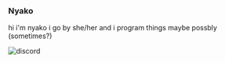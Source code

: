 ### Nyako

hi i'm nyako i go by she/her and i program things maybe possbly (sometimes?)

![discord](https://discord.c99.nl/widget/theme-4/853034453060550666.png)
